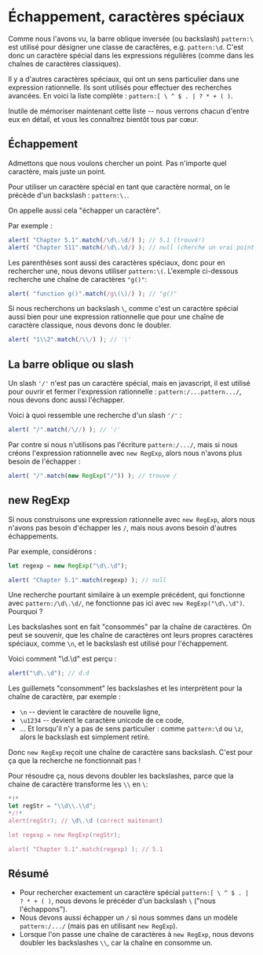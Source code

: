 
# Échappement, caractères spéciaux

Comme nous l'avons vu, la barre oblique inversée (ou backslash) `pattern:\` est utilisé pour désigner une classe de caractères, e.g. `pattern:\d`. C'est donc un caractère spécial dans les expressions régulières (comme dans les chaînes de caractères classiques).

Il y a d'autres caractères spéciaux, qui ont un sens particulier dans une expression rationnelle. Ils sont utilisés pour effectuer des recherches avancées. En voici la liste complète : `pattern:[ \ ^ $ . | ? * + ( )`.

Inutile de mémoriser maintenant cette liste -- nous verrons chacun d'entre eux en détail, et vous les connaîtrez bientôt tous par cœur.

## Échappement

Admettons que nous voulons chercher un point. Pas n'importe quel caractère, mais juste un point.

Pour utiliser un caractère spécial en tant que caractère normal, on le précède d'un backslash : `pattern:\.`.

On appelle aussi cela "échapper un caractère".

Par exemple :
```js run
alert( "Chapter 5.1".match(/\d\.\d/) ); // 5.1 (trouvé!)
alert( "Chapter 511".match(/\d\.\d/) ); // null (cherche un vrai point \.)
```

Les parenthèses sont aussi des caractères spéciaux, donc pour en rechercher une, nous devons utiliser `pattern:\(`. L'exemple ci-dessous recherche une chaîne de caractères `"g()"`:

```js run
alert( "function g()".match(/g\(\)/) ); // "g()"
```

Si nous recherchons un backslash `\`, comme c'est un caractère spécial aussi bien pour une expression rationnelle que pour une chaîne de caractère classique, nous devons donc le doubler.

```js run
alert( "1\\2".match(/\\/) ); // '\'
```

## La barre oblique ou slash

Un slash `'/'` n'est pas un caractère spécial, mais en javascript, il est utilisé pour ouvrir et fermer l'expression rationnelle : `pattern:/...pattern.../`, nous devons donc aussi l'échapper.

Voici à quoi ressemble une recherche d'un slash `'/'` :

```js run
alert( "/".match(/\//) ); // '/'
```

Par contre si nous n'utilisons pas l'écriture `pattern:/.../`, mais si nous créons l'expression rationnelle avec `new RegExp`, alors nous n'avons plus besoin de l'échapper :

```js run
alert( "/".match(new RegExp("/")) ); // trouve /
```

## new RegExp

Si nous construisons une expression rationnelle avec `new RegExp`, alors nous n'avons pas besoin d'échapper les `/`, mais nous avons besoin d'autres échappements.

Par exemple, considérons :

```js run
let regexp = new RegExp("\d\.\d");

alert( "Chapter 5.1".match(regexp) ); // null
```

Une recherche pourtant similaire à un exemple précédent, qui fonctionne avec `pattern:/\d\.\d/`, ne fonctionne pas ici avec `new RegExp("\d\.\d")`. Pourquoi ?

Les backslashes sont en fait "consommés" par la chaîne de caractères. On peut se souvenir, que les chaîne de caractères ont leurs propres caractères spéciaux, comme `\n`, et le backslash est utilisé pour l'échappement.

Voici comment "\d\.\d" est perçu :

```js run
alert("\d\.\d"); // d.d
```

Les guillemets "consomment" les backslashes et les interprètent pour la chaîne de caractère, par exemple :

- `\n` -- devient le caractère de nouvelle ligne,
- `\u1234` -- devient le caractère unicode de ce code,
- ... Et lorsqu'il n'y a pas de sens particulier : comme `pattern:\d` ou `\z`, alors le backslash est simplement retiré.

Donc `new RegExp` reçoit une chaîne de caractère sans backslash. C'est pour ça que la recherche ne fonctionnait pas !

Pour résoudre ça, nous devons doubler les backslashes, parce que la chaine de caractère transforme les `\\` en `\`:

```js run
*!*
let regStr = "\\d\\.\\d";
*/!*
alert(regStr); // \d\.\d (correct maitenant)

let regexp = new RegExp(regStr);

alert( "Chapter 5.1".match(regexp) ); // 5.1
```

## Résumé

- Pour rechercher exactement un caractère spécial `pattern:[ \ ^ $ . | ? * + ( )`, nous devons le précéder d'un backslash `\` ("nous l'échappons").
- Nous devons aussi échapper un `/` si nous sommes dans un modèle `pattern:/.../` (mais pas en utilisant `new RegExp`).
- Lorsque l'on passe une chaîne de caractères à `new RegExp`, nous devons doubler les backslashes `\\`, car la chaîne en consomme un.

